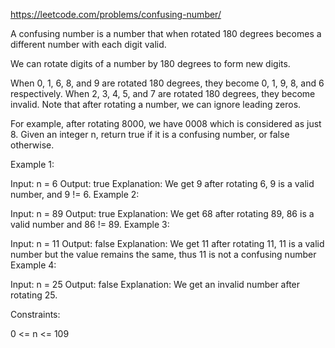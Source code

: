 https://leetcode.com/problems/confusing-number/

A confusing number is a number that when rotated 180 degrees becomes a different number with each digit valid.

We can rotate digits of a number by 180 degrees to form new digits.

When 0, 1, 6, 8, and 9 are rotated 180 degrees, they become 0, 1, 9, 8, and 6 respectively.
When 2, 3, 4, 5, and 7 are rotated 180 degrees, they become invalid.
Note that after rotating a number, we can ignore leading zeros.

For example, after rotating 8000, we have 0008 which is considered as just 8.
Given an integer n, return true if it is a confusing number, or false otherwise.

 

Example 1:


Input: n = 6
Output: true
Explanation: We get 9 after rotating 6, 9 is a valid number, and 9 != 6.
Example 2:


Input: n = 89
Output: true
Explanation: We get 68 after rotating 89, 86 is a valid number and 86 != 89.
Example 3:


Input: n = 11
Output: false
Explanation: We get 11 after rotating 11, 11 is a valid number but the value remains the same, thus 11 is not a confusing number
Example 4:


Input: n = 25
Output: false
Explanation: We get an invalid number after rotating 25.
 

Constraints:

0 <= n <= 109
